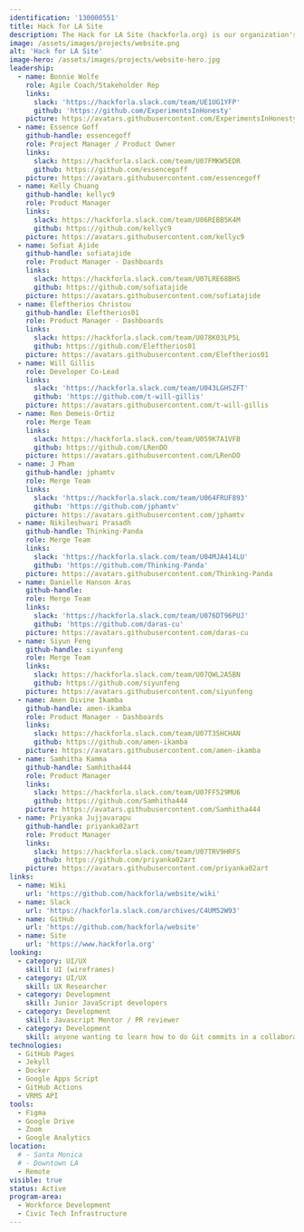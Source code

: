 ```yaml
---
identification: '130000551'
title: Hack for LA Site
description: The Hack for LA Site (hackforla.org) is our organization's way of communicating with volunteers, stakeholders, and donors. This project is a good place to start for new volunteers looking to polish their git protocol skills (branches, separation of concerns, etc.). We currently have two development paths&#58; growth (building out new pages and guides) and optimization (taking inventory of our code and design systems) to ensure we are consistently delivering value to our users while being scalable in our approach to building the site.
image: /assets/images/projects/website.png
alt: 'Hack for LA Site'
image-hero: /assets/images/projects/website-hero.jpg
leadership:
  - name: Bonnie Wolfe
    role: Agile Coach/Stakeholder Rep
    links:
      slack: 'https://hackforla.slack.com/team/UE1UG1YFP'
      github: 'https://github.com/ExperimentsInHonesty'
    picture: https://avatars.githubusercontent.com/ExperimentsInHonesty
  - name: Essence Goff
    github-handle: essencegoff
    role: Project Manager / Product Owner
    links:
      slack: https://hackforla.slack.com/team/U07FMKW5EDR
      github: https://github.com/essencegoff
    picture: https://avatars.githubusercontent.com/essencegoff
  - name: Kelly Chuang
    github-handle: kellyc9
    role: Product Manager
    links:
      slack: https://hackforla.slack.com/team/U06REBB5K4M
      github: https://github.com/kellyc9
    picture: https://avatars.githubusercontent.com/kellyc9
  - name: Sofiat Ajide
    github-handle: sofiatajide
    role: Product Manager - Dashboards
    links:
      slack: https://hackforla.slack.com/team/U07LRE68BHS
      github: https://github.com/sofiatajide
    picture: https://avatars.githubusercontent.com/sofiatajide    
  - name: Eleftherios Christou
    github-handle: Eleftherios01
    role: Product Manager - Dashboards
    links:
      slack: https://hackforla.slack.com/team/U078K03LP5L
      github: https://github.com/Eleftherios01
    picture: https://avatars.githubusercontent.com/Eleftherios01
  - name: Will Gillis
    role: Developer Co-Lead
    links:
      slack: 'https://hackforla.slack.com/team/U043LGHSZFT'
      github: 'https://github.com/t-will-gillis'
    picture: https://avatars.githubusercontent.com/t-will-gillis
  - name: Ren Demeis-Ortiz
    role: Merge Team
    links:
      slack: https://hackforla.slack.com/team/U059K7A1VFB
      github: https://github.com/LRenDO
    picture: https://avatars.githubusercontent.com/LRenDO
  - name: J Pham
    github-handle: jphamtv
    role: Merge Team
    links:
      slack: 'https://hackforla.slack.com/team/U064FRUF893'
      github: 'https://github.com/jphamtv'
    picture: https://avatars.githubusercontent.com/jphamtv
  - name: Nikileshwari Prasadh
    github-handle: Thinking-Panda
    role: Merge Team
    links:
      slack: 'https://hackforla.slack.com/team/U04MJA414LU'
      github: 'https://github.com/Thinking-Panda'
    picture: https://avatars.githubusercontent.com/Thinking-Panda
  - name: Danielle Hanson Aras
    github-handle:
    role: Merge Team
    links:
      slack: 'https://hackforla.slack.com/team/U076DT96PUJ'
      github: 'https://github.com/daras-cu'
    picture: https://avatars.githubusercontent.com/daras-cu
  - name: Siyun Feng
    github-handle: siyunfeng
    role: Merge Team
    links:
      slack: https://hackforla.slack.com/team/U07QWL2A5BN
      github: https://github.com/siyunfeng
    picture: https://avatars.githubusercontent.com/siyunfeng
  - name: Amen Divine Ikamba
    github-handle: amen-ikamba
    role: Product Manager - Dashboards
    links:
      slack: https://hackforla.slack.com/team/U07T35HCHAN
      github: https://github.com/amen-ikamba
    picture: https://avatars.githubusercontent.com/amen-ikamba
  - name: Samhitha Kamma
    github-handle: Samhitha444
    role: Product Manager
    links:
      slack: https://hackforla.slack.com/team/U07FF529MU6
      github: https://github.com/Samhitha444
    picture: https://avatars.githubusercontent.com/Samhitha444
  - name: Priyanka Jujjavarapu
    github-handle: priyanka02art
    role: Product Manager
    links:
      slack: https://hackforla.slack.com/team/U07TRV9HRFS
      github: https://github.com/priyanka02art
    picture: https://avatars.githubusercontent.com/priyanka02art
links:
  - name: Wiki
    url: 'https://github.com/hackforla/website/wiki'
  - name: Slack
    url: 'https://hackforla.slack.com/archives/C4UM52W93'
  - name: GitHub
    url: 'https://github.com/hackforla/website'
  - name: Site
    url: 'https://www.hackforla.org'
looking:
  - category: UI/UX
    skill: UI (wireframes)
  - category: UI/UX
    skill: UX Researcher
  - category: Development
    skill: Junior JavaScript developers
  - category: Development
    skill: Javascript Mentor / PR reviewer
  - category: Development
    skill: anyone wanting to learn how to do Git commits in a collaborative work environment
technologies:
  - GitHub Pages
  - Jekyll
  - Docker
  - Google Apps Script
  - GitHub Actions
  - VRMS API
tools:
  - Figma
  - Google Drive
  - Zoom
  - Google Analytics
location:
  # - Santa Monica
  # - Downtown LA
  - Remote
visible: true
status: Active
program-area:
  - Workforce Development
  - Civic Tech Infrastructure
---
```

